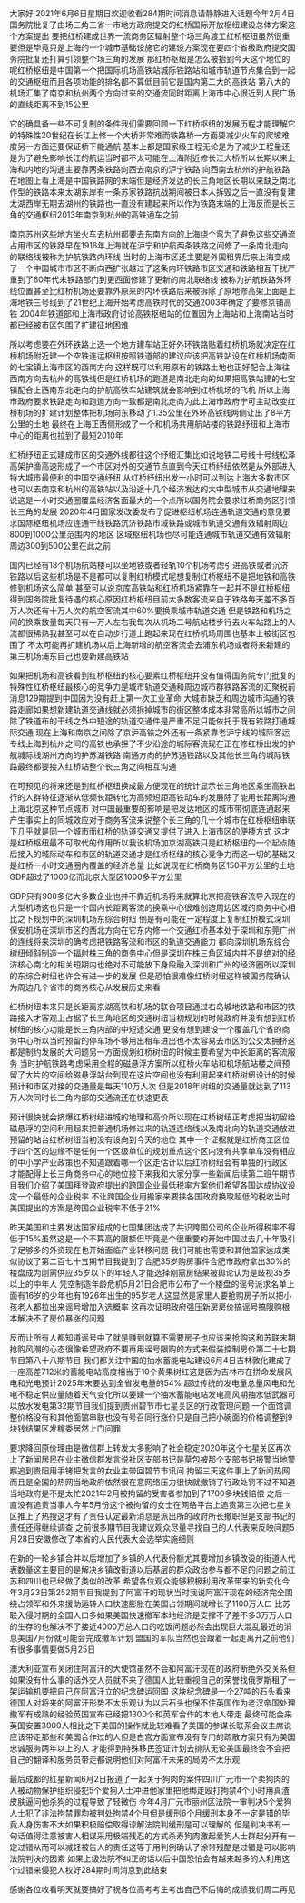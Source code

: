 大家好 2021年6月6日星期日欢迎收看284期时间消息请静静进入话题今年2月4日国务院批复了由场三角三省一市地方政府提交的红桥国际开放枢纽建设总体方案这个方案提出
要把红桥建成世界一流商务区辐射整个场三角渡工红桥枢纽虽然很重要但是毕竟只是上海的一个城市基础设施它的建设方案现在要四个省级政府提交国务院批复还打算引领整个场三角的发展
那红桥枢纽是怎么被抬到今天这个地位的呢红桥枢纽是中国第一个把国际机场高铁站城际铁路站和城市轨道节点集合到一起的交通枢纽而且各项功能的排名都不算低目前它是国内第二大的高铁站
第八大的机场汇集了南京和杭州两个方向过来的交通流同时距离上海市中心很近到人民广场的直线距离不到15公里

它的确具备一些不可复制的条件我们需要回顾一下红桥枢纽的发展历程才能理解它的特殊性20世纪在长江上修一个大桥非常难而铁路桥一方面要减少火车的爬坡难度另一方面还要保证桥下能通航
基本上都是国家级工程无论是为了减少工程量还是为了避免影响长江的航运当时都不太可能在上海附近修长江大桥所以长期以来上海和内地的沟通主要靠两条铁路向西去南京的沪宁铁路
向西南去杭州的护航铁路在地图上看上海是中国铁路网的末端但是经济发达的长三角地区长期以来缺乏南北作型的铁路本来太湖东岸有一条苏家铁路抗战期间被日本人拆毁之后一直没有复建
太湖西岸无期去湖州的铁路也一直没有建起来所以作为铁路末端的上海反而是长三角的交通枢纽2013年南京到杭州的高铁通车之前

南京苏州这些地方坐火车去杭州都要去东南方向的上海绕个弯为了避免这些交通流占用市区的铁路早在1916年上海就在沪宁和护航两条铁路之间修了一条南北走向的联络线被称为护航铁路内环线
当时的上海市区还主要是外国租界后来上海变成了一个中国城市市区不断向西扩张越过了这条内环铁路市区交通和铁路相互干扰严重到了60年代末铁路部门到更西面修建了更新的南北联络线
被称为护航铁路外环线位置甚至比红桥机场还要靠外原来的内环铁路后来被拆除了原地修高架上面是上海地铁三号线到了21世纪上海开始考虑高铁时代的交通2003年确定了要修京铺高铁
2004年铁道部和上海市政府讨论高铁枢纽站的位置因为上海站和上海南站当时都已经被市区包围了扩建征地困难

所以考虑要在外环铁路上选一个地方建车站正好外环铁路贴着红桥机场就决定在红桥机场附近建一个空铁连运枢纽按照铁道部的建议应该把高铁站设在红桥机场南面的七宝镇上海市区的西南方向
这样既可以利用原有的铁路土地也正好配合上海往西南方向去杭州的高铁线但是红桥机场的跑道是南北走向的如果把高铁站建的七宝镇配合上西南东北走向的护航高铁车站建筑就会影响到红桥机场的飞机
所以上海市政府要求铁路走向和跑道方向一致都是南北走向为此上海市政府宁可主动改变红桥机场的扩建计划整体把机场向东移动了1.35公里在外环高铁线两侧让出了8平方公里的土地
最终在上海正西侧形成了一个和机场共用航站楼的铁路纾纽和上海市中心的距离也拉到了最短2010年

红桥纾纽正式建成市区的交通外线都往这个纾纽汇集比如说地铁二号线十号线松泽高架护渔高速形成了一个市区对外的交通节点直到今天红桥纾纽依然是从外部进入特大城市最便利的中国交通纾纽
从红桥纾纽出发一小时可以到达上海大多数市区也可以去南京和杭州的高铁站以及沿途十几个经济发达的大中型城市从交通地理来说这是一小时交通圈覆盖经济各面最大的一个点所以国务院会要求红桥商务区引领长三角的发展
2020年4月国家发改委发布了促进枢纽机场连通轨道交通的意见要求国际枢纽机场应连通干线铁路沉济铁路市域铁路或城市轨道交通有效辐射周边800到1000公里范围内的地区
区域枢纽机场也尽可能连通城市轨道交通有效辐射周边300到500公里在此之前

国内已经有18个机场航站楼可以坐地铁或者轻轨10个机场考虑引进高铁或者沉济铁路以后这些机场是不是都可以复制红桥模式呢想复制红桥枢纽不是把地铁和高铁修到机场这么简单
甚至可以说京库高铁站和红桥机场紧靠在一起并不是红桥枢纽得到国务院批复待遇的核心原因红桥枢纽目前大多数客流来自于铁路每天差不多百万人次还有十万人次的航空客流其中60%要换乘城市轨道交通
但是铁路和机场之间的换乘数量每天只有一万人左右我每次从机场二号航站楼步行去火车站路上的人流都很稀熟我甚至可以在自动步行道上跑起来现在红桥机场周围也基本上被街区包围了
不太可能再扩建机场以后上海新增的航空客流会去浦东机场或者将来新建的第三机场浦东自己也要新建高铁站

如果把机场和高铁看到红桥枢纽的核心要素红桥枢纽并没有值得国务院专门批复的特殊性红桥枢纽最核心的竞争力是城市轨道交通和周边城市群铁路客流的汇聚税前消息129期提到中国因为没有赶上第一次工业革命
大城市缺乏和周边城市沟通的铁路走廊如果想新建轨道交通线就必须拆掉城市的街区整体成本非常高所以城市之间除了铁道布的干线之外中短途的轨道交通件是严重不足只能依托于既有铁路打通城际交通
现在上海和南京之间除了京沪高铁之外还有一条紧靠老沪宁线的城际客运专线上海到杭州之间的高铁也承担了不少沿途的城际客流现在正在修红桥出发的护航城际线湖州方向的护苏湖铁路
南通方向的护苏通铁路以及其他长三角的城际铁路最终都要接入红桥站整个长三角之间相互沟通

在可预见的将来还是到红桥枢纽换成最方便现在的统计显示长三角地区乘坐高铁出行的人群特征逐渐从低频长距转化为高频短距高铁动车的发展除了能用长距离沟通上海北京这种节点城市
对中国最重要的影响是把发达地区的城市带彻底连通起来产生事实上的同城效应对于商务客流来说整个长三角的几十个城市在红桥枢纽串联下几乎就是同一个城市而红桥的轨道交通又提供了进入上海市区的便捷方式
这才是红桥枢纽最不可取代的作用所以我说机场加京湖高铁只是红桥枢纽的一个起点随后接入的城际动车和市区的轨道交通才是红桥枢纽的核心竞争力而这一切的基础又是红桥一小时交通圈内覆盖的经济总量
比如说现在红桥商务区150平方公里的土地GDP超过了1000亿而北京大型区1000多平方公里

GDP只有900多亿大多数企业也并不靠近机场将来就算北京把高铁客流导入现在的大型机场这也只是一个国内长距离客流的换乘中心很难创造周边区域的商务中心相比之下规划中的深圳机场东综合树纽
倒是有可能在一定程度上复制红桥模式深圳保安机场在深圳市区的西北方向在它东内修一个交通红桥基本处于深圳和东莞广州的连线将来深圳的确考虑把铁路客流和市区的轨道交通能力
都向深圳机场东综合树纽倾斜制造一个辐射株三角的商务中心但是深圳在株三角区域内并不是绝对的经济核心南北的相关短期内也绝对不可能放下身段融入深圳和广州的经济圈所以深圳的东综合树纽也许会有进一步的发展
但是恐怕很难像红桥树纽这样被国务院确认为周边几个省市的商务核心从发展历史来看

红桥树纽本来只是长距离京湖高铁和机场的联合项目通过右岛城地铁路和市区的铁路接入才客观上占据了长三角地区的交通树纽当初规划的时候政府并没有想到红桥树纽的核心功能是长三角内部的中短途交通
更没有想到建设一个覆盖几个省的商务中心所以当时预留的停车场不够用出租车进出也不太容易去市区的公交太拥挤这都是制约发展的大问题另一方面规划红桥树纽的时候主要希望为中长距离的客流服务
当时护航铁路考虑采用全程的磁悬浮方案所以红桥火车站和机场航站楼之间预留了大片的空间给磁悬浮站台到现在这片空间也没有利用起来红桥树纽设计的时候预计和市区对接的交通量是每天110万人次
但是2018年树纽的交通量就达到了113万人次同时长三角内部的交通流还在快速更表

预计很快就会挤爆红桥树纽进城的地理和高价所以现在红桥树纽正考虑把当初留给磁悬浮的空间利用起来把普通机场修过来的轨道连络线以及南北向的轨道交通放进预留的站台红桥树纽当初没有设向到今天的地位
其中一个证据就是红桥商工区位于四个区的边缘不是任何一个区级单位的规划重点这个区内没有共享单车没有相应的中小学产业政策也不知道跟着哪一个区走估计以后红桥树纽会有单独的行政区
才能配得上长三角商务中心的地位接下来我和大家分享一些新闻后续第二班午期节目我们介绍了美国拜登政府提出的跨国企业最低税率方案他们希望各国达成协议设定一个最低的企业税率
不让跨国企业用搬家来要挟各国政府换取超低的税收当时美国提出的方案是跨国企业税率不低于21%

昨天美国和主要发达国家组成的七国集团达成了共识跨国公司的企业所得税率不得低于15%虽然这是一个不算高的限额但毕竟是个很重要的开始中国过去几十年吸引了足够多的外资现在也开始面临产业转移问题
我们可能也需要和其他国家达成类似协议了第二百七十五期节目我提到了合肥35岁购房事件合肥市政府拿出30%的楼盘成为刚需供应35岁以下的年轻人才能选择刚需房结果被舆论认为是歧视35岁以上的中年人
凭空制造年龄危机5月21日合肥市公布了一个楼盘的谣号派求名单上面有16岁的少年也有1926年出生的95岁老人这显然是家里人要抢购房子所以把小孩老人都拉出来谣号增加入选概率
这再次证明政府强压新房房价搞谣号搞限购根本解决不了房价暴涨的问题

反而让所有人都知道谣号中了就是赚到就算不需要房子也应该来抢购这和苏联末期抢购风潮的心态很像希望政府不要再用谣号限购的方式来假装控制房价第二十七期节目第八十八期节目
我们都关注中国的抽水蓄能电站建设6月4日吉林敦化建成了一座高差712米的蓄能电站高度相当于10个黄果树红这是因为吉林市在拼命发展风电和光电预计2025年末要达到全省发电量的54%
超过传统的发电量总量风电和光电不稳定供应量随着天气变化所以要建一个抽水蓄能电站发电高风期抽水低武器可以放水发电第32期节目我们提到贵州碧节市七星关区的行政管理问题
一个面馆调整价格没有和其他面馆串联也没有号召同行涨价只是自己把小碗面的价格调整到9块钱结果区发稼委居然上门问罪

要求降回原价理由是微信群上转发太多影响了社会稳定2020年这个七星关区再次上了新闻居民在业主微信群发言说社区支部书记是草包被那个支部书记报警当地警察追到贵阳用手铐把发言的女业主带回碧节市讯问
拘留三天这件事上了新闻热网而且是全国的热网当地政府依然很在意网络压力很快就撤销了行政处罚不过不知道当地政府是不是太忙2021年2月被拘留的受害者参加到了1700多块钱赔偿
之后一直没有追责当事人今年5月份这个被拘留的女士在网络平台上追责第三次把七星关区推上了热搜这才有了责任认定最新消息是派出所的政府所长撤职但是支部书记的责任还得继续调查
之前很多期节目我建议观众尽量寻找自己的人代表来反映问题5月28日安徽修改了本省的人民代表大会选举实施细则

在新的一轮乡镇合并以后增加了乡镇的人代表份额尤其要增加乡镇改设的街道人代表数量这主要目的是解决乡镇改街道以后基层的群众政治参与都不足的问题之前江苏和四川也已经做了类似的改革
希望各位观众能够积极利用改革带来的新变化今年3月23日第252期节目我提到了阿富汗的现状当时我说阿富汗现在的经济完全围绕占领军和外来援助运转人口快速膨胀在美国占领期间就增长了1100万人口
比苏联入侵时期的全国人口多如果美国快速撤军本地经济是支撑不了差不多3万万人口的生存的也解决不了接近4000万总人口的吃饭问题必然会出现巨大混乱最近的消息美国7月份就可能会完成撤军计划
盟国的军队当然也会跟着一起走离开之前他们有很多事情要做5月25日

澳大利亚宣布关闭住阿富汗的大使馆虽然不会和阿富汗现在的政府断绝外交关系但如果没有什么事的话外交人员就不来了德国人比较重视自己的荣誉找俄罗斯租了一架运输机要把自己在阿富汗立的纪念碑运回国
这块纪念碑是一个27吨的石头看来德国人对将来的阿富汗形势不太乐观认为以后石头也保不住英国作为老汉帝国处理撤军有成熟的经验英国宣布已经把1300个和英军合作的本地人带走
最终可能会来英国安置3000人相比之下美国的操作就比较难看了美国的参谋长联系会议主席说应该带走那些和美国合作过的人但是白宫方面宣布没有专门的疏散方案只有为美国忠诚服务两年以上的人
才能得到特殊移民签证计划去排队无论美国最终会不会把自己的翻译和服务员带走都说明他们对阿富汗未来的局势不太乐观

最后成都的红星新闻6月2日报道了一起关于狗肉的案件四川广元市一个卖狗肉的人被动物保护组织侵犯5个爱狗人士冲进他家里把他绑走殴打拘禁4个小时用真渣皮肤逼问他杀狗的过程导致了轻微伤
今年4月广元市丽州区法院一审判决5个爱狗人士犯了非法拘禁罪均被判处拘禁4个月但是缓刑6个月缓刑本身不一定是错的毕竟人身伤害不大如果积极赔偿取得谅解法院判缓刑是可以理解的
但是判决书有一句话值得注意被害人相谋采用极端残忍的方式杀寿狗肉激起爱狗人士群起分开有一定过错从而可以减轻被告人的责任这等于用判例确认了涂带残酷是过错是可以影响法院判决的因素
如果上级法院不纠正的话以后中国恐怕会有越来越多的人利用这个过错来侵犯人权好284期时间消息到此结束

感谢各位收看明天就要搞好了祝各位高考考生考出自己不后悔的成绩我们周二再见
